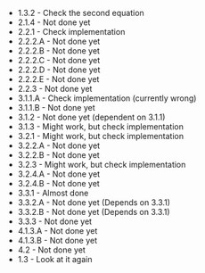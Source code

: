 
- 1.3.2 - Check the second equation
- 2.1.4 - Not done yet
- 2.2.1 - Check implementation
- 2.2.2.A - Not done yet
- 2.2.2.B - Not done yet
- 2.2.2.C - Not done yet
- 2.2.2.D - Not done yet
- 2.2.2.E - Not done yet
- 2.2.3 - Not done yet
- 3.1.1.A - Check implementation (currently wrong)
- 3.1.1.B - Not done yet
- 3.1.2 - Not done yet (dependent on 3.1.1)
- 3.1.3 - Might work, but check implementation
- 3.2.1 - Might work, but check implementation
- 3.2.2.A - Not done yet
- 3.2.2.B - Not done yet
- 3.2.3 - Might work, but check implementation
- 3.2.4.A - Not done yet
- 3.2.4.B - Not done yet
- 3.3.1 - Almost done
- 3.3.2.A - Not done yet (Depends on 3.3.1)
- 3.3.2.B - Not done yet (Depends on 3.3.1)
- 3.3.3 - Not done yet
- 4.1.3.A - Not done yet
- 4.1.3.B - Not done yet
- 4.2 - Not done yet
- 1.3 - Look at it again